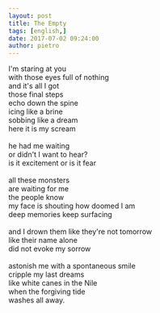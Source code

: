 ```yaml
---
layout: post
title: The Empty
tags: [english,]
date: 2017-07-02 09:24:00
author: pietro
---
```

I'm staring at you<br/>with those eyes full of nothing<br/>and it's all I got<br/>those final steps<br/>echo down the spine<br/>icing like a brine<br/>sobbing like a dream<br/>here it is my scream<br/><br/>he had me waiting<br/>or didn't I want to hear?<br/>is it excitement or is it fear<br/><br/>all these monsters<br/>are waiting for me<br/>the people know<br/>my face is shouting how doomed I am<br/>deep memories keep surfacing<br/><br/>and I drown them like they're not tomorrow<br/>like their name alone<br/>did not evoke my sorrow<br/><br/>astonish me with a spontaneous smile<br/>cripple my last dreams<br/>like white canes in the Nile<br/>when the forgiving tide<br/>washes all away.
